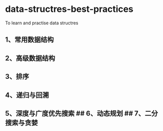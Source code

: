 # data-structres-best-practices
To learn and practise data structres

## 1、常用数据结构

## 2、高级数据结构

## 3、排序

## 4、递归与回溯

## 5、深度与广度优先搜索 ## 6、动态规划 ## 7、二分搜索与贪婪  
